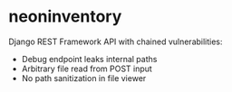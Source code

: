 # neoninventory

Django REST Framework API with chained vulnerabilities:
- Debug endpoint leaks internal paths
- Arbitrary file read from POST input
- No path sanitization in file viewer

